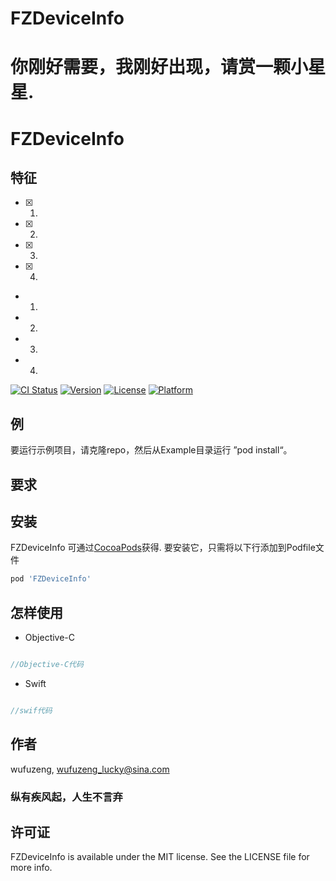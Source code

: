 # FZDeviceInfo
# 你刚好需要，我刚好出现，请赏一颗小星星.
 

# FZDeviceInfo
##  特征
- [x]  1.  
- [x]  2.
- [x]  3.
- [x]  4.

-  1.
-  2.
-  3.
-  4.


[![CI Status](https://img.shields.io/travis/wufuzeng/FZDeviceInfo.svg?style=flat)](https://travis-ci.org/wufuzeng/FZDeviceInfo)
[![Version](https://img.shields.io/cocoapods/v/FZDeviceInfo.svg?style=flat)](https://cocoapods.org/pods/FZDeviceInfo)
[![License](https://img.shields.io/cocoapods/l/FZDeviceInfo.svg?style=flat)](https://cocoapods.org/pods/FZDeviceInfo)
[![Platform](https://img.shields.io/cocoapods/p/FZDeviceInfo.svg?style=flat)](https://cocoapods.org/pods/FZDeviceInfo)

## 例

要运行示例项目，请克隆repo，然后从Example目录运行 ”pod install“。

## 要求


## 安装

FZDeviceInfo 可通过[CocoaPods](https://cocoapods.org)获得. 要安装它，只需将以下行添加到Podfile文件

```ruby
pod 'FZDeviceInfo'
```

## 怎样使用

* Objective-C

```objective-c

//Objective-C代码

```

* Swift

```swift

//swif代码

```


## 作者

wufuzeng, wufuzeng_lucky@sina.com
### 纵有疾风起，人生不言弃

## 许可证

FZDeviceInfo is available under the MIT license. See the LICENSE file for more info.
